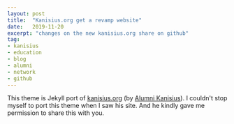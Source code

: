 ```yaml
---
layout: post
title:  "Kanisius.org get a revamp website"
date:   2019-11-20
excerpt: "changes on the new kanisius.org share on github"
tag:
- kanisius 
- education
- blog
- alumni
- network
- github
---
```

     
 This theme is Jekyll port of [kanisius.org](https://kanisius.org) (by [Alumni Kanisius](https://github.com/pakkj)). I couldn't stop myself to port this theme when I saw his site. And he kindly gave me permission to share this with you.